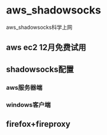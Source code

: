 # aws_shadowsocks
aws_shadowsocks科学上网

## aws ec2 12月免费试用

## shadowsocks配置
### aws服务器端
### windows客户端

## firefox+fireproxy